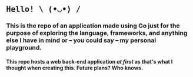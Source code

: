 ## <pre>Hello!   \ (•◡•) /</pre>

### This is the repo of an application made using Go just for the purpose of exploring the language, frameworks, and anything else I have in mind or – you could say – my personal playground.

#### This repo hosts a web back-end application *at first* as that's what I thought when creating this. Future plans? Who knows.